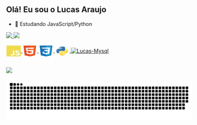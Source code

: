 ## Olá! Eu sou o Lucas Araujo

- 🌱 Estudando JavaScript/Python

<div>
  <a href="https://https://github.com/Lucas-Ara">
  <img height="180em" src="https://github-readme-stats.vercel.app/api?username=Lucas-Ara&show_icons=true&theme=radical&include_all_commits=true&count_private=true"/>
  <img height="180em" src="https://github-readme-stats.vercel.app/api/top-langs/?username=Lucas-Ara&layout=compact&langs_count=7&theme=radical"/>
</div>
<div style="display: inline_block"><br>
  <img align="center" alt="Lucas-Js" height="30" width="40" src="https://raw.githubusercontent.com/devicons/devicon/master/icons/javascript/javascript-plain.svg">
   <img align="center" alt="Lucas-HTML" height="30" width="40" src="https://raw.githubusercontent.com/devicons/devicon/master/icons/html5/html5-original.svg">
  <img align="center" alt="Lucas-CSS" height="30" width="40" src="https://raw.githubusercontent.com/devicons/devicon/master/icons/css3/css3-original.svg">
  <img align="center" alt="Lucas-Python" height="30" width="40" src="https://raw.githubusercontent.com/devicons/devicon/master/icons/python/python-original.svg">
  <img align="center" alt="Lucas-Mysql" height="30" width="40" src="https://cdn.jsdelivr.net/gh/devicons/devicon/icons/mysql/mysql-original.svg">
  </div>
  
  ##
  
<div> 
  <a href="https://www.linkedin.com/in/lucas-araujo-santos" target="_blank"><img src="https://img.shields.io/badge/-LinkedIn-%230077B5?style=for-the-badge&logo=linkedin&logoColor=white" target="_blank"></a> 
  
   ![Snake animation](https://github.com/Lucas-Ara/Lucas-Ara/blob/output/github-contribution-grid-snake.svg)
</div>

 
